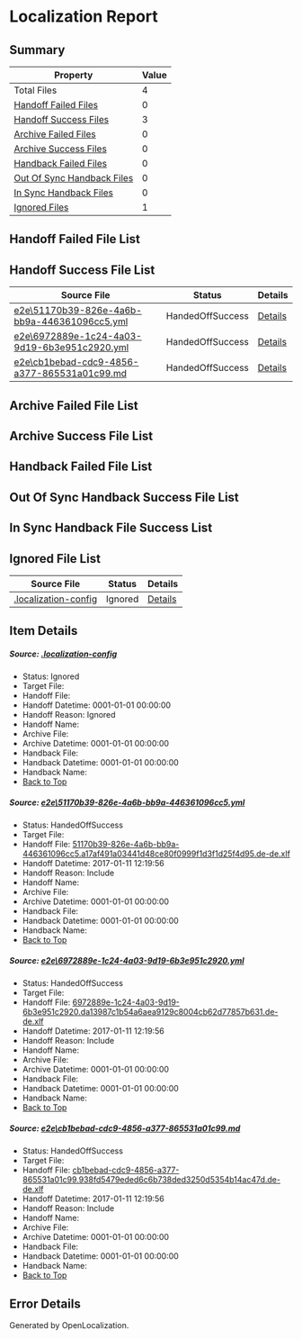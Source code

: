 # <a name='report-top'></a> Localization Report

## Summary
 Property | Value 
 -------- | ----- 
 Total Files | 4
[ Handoff Failed Files ](#handoff-failed-list)| 0
[ Handoff Success Files ](#handoff-success-list)| 3
[ Archive Failed Files ](#archive-failed-list)| 0
[ Archive Success Files ](#archive-success-list)| 0
[ Handback Failed Files ](#handback-failed-list)| 0
[ Out Of Sync Handback Files ](#outofsync-handback-success-list)| 0
[ In Sync Handback Files ](#insync-handback-success-list)| 0
[ Ignored Files ](#ignored-list)| 1

## <a name='handoff-failed-list'></a> Handoff Failed File List

## <a name='handoff-success-list'></a> Handoff Success File List
 Source File | Status | Details 
 ----------- | ------ | ------- 
 [e2e\51170b39-826e-4a6b-bb9a-446361096cc5.yml](https://github.com/OpenLocalizationTestOrg/ol-test0/blob/e4aeaed1e9a73027636088003a3ae6b2502ba9ad/e2e/51170b39-826e-4a6b-bb9a-446361096cc5.yml) | HandedOffSuccess | [Details](#8bedb2ddbc60485f13d7e910207f69f679339f381)
 [e2e\6972889e-1c24-4a03-9d19-6b3e951c2920.yml](https://github.com/OpenLocalizationTestOrg/ol-test0/blob/e4aeaed1e9a73027636088003a3ae6b2502ba9ad/e2e/6972889e-1c24-4a03-9d19-6b3e951c2920.yml) | HandedOffSuccess | [Details](#749133757bd7303814aa9c64a4092560651c367f2)
 [e2e\cb1bebad-cdc9-4856-a377-865531a01c99.md](https://github.com/OpenLocalizationTestOrg/ol-test0/blob/e4aeaed1e9a73027636088003a3ae6b2502ba9ad/e2e/cb1bebad-cdc9-4856-a377-865531a01c99.md) | HandedOffSuccess | [Details](#5e390da0f5ad698a48b36abc60060384fa509d7a3)

## <a name='archive-failed-list'></a> Archive Failed File List

## <a name='archive-success-list'></a> Archive Success File List

## <a name='handback-failed-list'></a> Handback Failed File List

## <a name='outofsync-handback-success-list'></a> Out Of Sync Handback Success File List

## <a name='insync-handback-success-list'></a> In Sync Handback File Success List

## <a name='ignored-list'></a> Ignored File List
 Source File | Status | Details 
 ----------- | ------ | ------- 
 [.localization-config](https://github.com/OpenLocalizationTestOrg/ol-test0/blob/e4aeaed1e9a73027636088003a3ae6b2502ba9ad/.localization-config) | Ignored | [Details](#cb0632cf59c1387fc1742bfb9fa3c47f87e2e5c90)

## Item Details
##### <a name='cb0632cf59c1387fc1742bfb9fa3c47f87e2e5c90'></a> Source: [.localization-config](https://github.com/OpenLocalizationTestOrg/ol-test0/blob/e4aeaed1e9a73027636088003a3ae6b2502ba9ad/.localization-config)
* Status: Ignored
* Target File: 
* Handoff File: 
* Handoff Datetime: 0001-01-01 00:00:00
* Handoff Reason: Ignored
* Handoff Name: 
* Archive File: 
* Archive Datetime: 0001-01-01 00:00:00
* Handback File: 
* Handback Datetime: 0001-01-01 00:00:00
* Handback Name: 
* [Back to Top](#report-top)

##### <a name='8bedb2ddbc60485f13d7e910207f69f679339f381'></a> Source: [e2e\51170b39-826e-4a6b-bb9a-446361096cc5.yml](https://github.com/OpenLocalizationTestOrg/ol-test0/blob/e4aeaed1e9a73027636088003a3ae6b2502ba9ad/e2e/51170b39-826e-4a6b-bb9a-446361096cc5.yml)
* Status: HandedOffSuccess
* Target File: 
* Handoff File: [51170b39-826e-4a6b-bb9a-446361096cc5.a17af491a03441d48ce80f0999f1d3f1d25f4d95.de-de.xlf](https://github.com/OpenLocalizationTestOrg/ol-test0-handoff/blob/aa600f21f8b18dc108bdb9df379d79d07110fce2/ol-handoff/OpenLocalizationTestOrg/ol-test0-dede/shujia/ht/51170b39-826e-4a6b-bb9a-446361096cc5.a17af491a03441d48ce80f0999f1d3f1d25f4d95.de-de.xlf)
* Handoff Datetime: 2017-01-11 12:19:56
* Handoff Reason: Include
* Handoff Name: 
* Archive File: 
* Archive Datetime: 0001-01-01 00:00:00
* Handback File: 
* Handback Datetime: 0001-01-01 00:00:00
* Handback Name: 
* [Back to Top](#report-top)

##### <a name='749133757bd7303814aa9c64a4092560651c367f2'></a> Source: [e2e\6972889e-1c24-4a03-9d19-6b3e951c2920.yml](https://github.com/OpenLocalizationTestOrg/ol-test0/blob/e4aeaed1e9a73027636088003a3ae6b2502ba9ad/e2e/6972889e-1c24-4a03-9d19-6b3e951c2920.yml)
* Status: HandedOffSuccess
* Target File: 
* Handoff File: [6972889e-1c24-4a03-9d19-6b3e951c2920.da13987c1b54a6aea9129c8004cb62d77857b631.de-de.xlf](https://github.com/OpenLocalizationTestOrg/ol-test0-handoff/blob/aa600f21f8b18dc108bdb9df379d79d07110fce2/ol-handoff/OpenLocalizationTestOrg/ol-test0-dede/shujia/ht/6972889e-1c24-4a03-9d19-6b3e951c2920.da13987c1b54a6aea9129c8004cb62d77857b631.de-de.xlf)
* Handoff Datetime: 2017-01-11 12:19:56
* Handoff Reason: Include
* Handoff Name: 
* Archive File: 
* Archive Datetime: 0001-01-01 00:00:00
* Handback File: 
* Handback Datetime: 0001-01-01 00:00:00
* Handback Name: 
* [Back to Top](#report-top)

##### <a name='5e390da0f5ad698a48b36abc60060384fa509d7a3'></a> Source: [e2e\cb1bebad-cdc9-4856-a377-865531a01c99.md](https://github.com/OpenLocalizationTestOrg/ol-test0/blob/e4aeaed1e9a73027636088003a3ae6b2502ba9ad/e2e/cb1bebad-cdc9-4856-a377-865531a01c99.md)
* Status: HandedOffSuccess
* Target File: 
* Handoff File: [cb1bebad-cdc9-4856-a377-865531a01c99.938fd5479eded6c6b738ded3250d5354b14ac47d.de-de.xlf](https://github.com/OpenLocalizationTestOrg/ol-test0-handoff/blob/aa600f21f8b18dc108bdb9df379d79d07110fce2/ol-handoff/OpenLocalizationTestOrg/ol-test0-dede/shujia/ht/cb1bebad-cdc9-4856-a377-865531a01c99.938fd5479eded6c6b738ded3250d5354b14ac47d.de-de.xlf)
* Handoff Datetime: 2017-01-11 12:19:56
* Handoff Reason: Include
* Handoff Name: 
* Archive File: 
* Archive Datetime: 0001-01-01 00:00:00
* Handback File: 
* Handback Datetime: 0001-01-01 00:00:00
* Handback Name: 
* [Back to Top](#report-top)


## Error Details

Generated by OpenLocalization.

